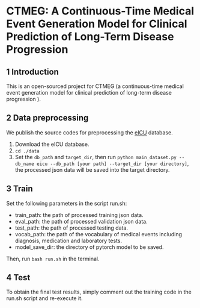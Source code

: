 # CTMEG: A Continuous-Time Medical Event Generation Model for Clinical Prediction of Long-Term Disease Progression

## 1 Introduction
This is an open-sourced project for CTMEG (a continuous-time medical event generation model for clinical prediction of  long-term disease progression
). 

## 2 Data preprocessing
We publish the source codes for preprocessing the [eICU](https://eicu-crd.mit.edu/gettingstarted/access/) database. 
1. Download the eICU database.
2. ```cd ./data```
3. Set the ```db_path``` and ```target_dir```, then run ```python main_dataset.py --db_name eicu --db_path [your path] --target_dir [your directory]```, the processed json data will be saved into the target directory.

## 3 Train
Set the following parameters in the script run.sh:
- train_path: the path of processed training json data.
- eval_path:  the path of processed validation json data.
- test_path:  the path of processed testing data.
- vocab_path: the path of the vocabulary of medical events including diagnosis, medication and laboratory tests.
- model_save_dir: the directory of pytorch model to be saved.

Then, run ```bash run.sh``` in the terminal.

## 4 Test
To obtain the final test results, simply comment out the training code in the run.sh script and re-execute it.
